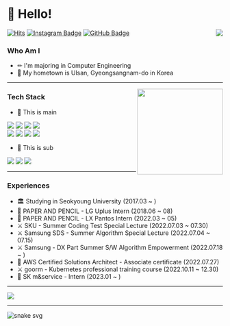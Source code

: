 # 👋 Hello! 
<img align='right' src="https://user-images.githubusercontent.com/89104369/181484867-be228dc9-54f0-4581-a995-c3815d07098e.png">

[![Hits](https://hits.seeyoufarm.com/api/count/incr/badge.svg?url=https%3A%2F%2Fgithub.com%2Fheoj10272&count_bg=%23EB8B10&title_bg=%23684327&icon=&icon_color=%23E7E7E7&title=VISIT&edge_flat=false)](https://github.com/heoj10272) 
[![Instagram Badge](https://img.shields.io/badge/Instagram-E4405F?style=flat&logo=Instagram&logoColor=white)](https://www.instagram.com/huh._.zz) 
[![GitHub Badge](https://img.shields.io/badge/Tech%20Blog-555263?style=flat&logo=GitHub&logoColor=white)](https://heoj10272.github.io/)

### Who Am I

- ✏ I'm majoring in Computer Engineering
- 🚅 My hometown is Ulsan, Gyeongsangnam-do in Korea

<hr/>

<img align='right' src="https://github-readme-stats.vercel.app/api?username=heoj10272" height="200">

### Tech Stack

- 📒 This is main
<p display="inline-block">
  <img src="https://img.shields.io/badge/Oracle-F80000?style=square&logo=Oracle&logoColor=white"> 
  <img src="https://img.shields.io/badge/mysql-4479A1?style=square&logo=mysql&logoColor=white">
  <img src="https://img.shields.io/badge/AWS-232F3E?style=squaree&logo=Amazon AWS&logoColor=white">
  <img src="https://img.shields.io/badge/GCP-4285F4?style=squaree&logo=Google Cloud&logoColor=white"><br>
  <img src="https://img.shields.io/badge/C++-00599C?style=square&logo=C++&logoColor=white"> 
  <img src="https://img.shields.io/badge/Java-007396?style=square&logo=Java&logoColor=white">
  <img src="https://img.shields.io/badge/Spring-6DB33F?style=square&logo=Spring&logoColor=white">
  <img src="https://img.shields.io/badge/Ansible-EE0000?style=square&logo=Ansible&logoColor=white">
</p>

- 📔 This is sub
<p display="inline-block">
  <img src="https://img.shields.io/badge/C-A8B9CC?style=square&logo=C&logoColor=white">
  <img src="https://img.shields.io/badge/javascript-F7DF1E?style=square&logo=javascript&logoColor=black">
  <img src="https://img.shields.io/badge/html-E34F26?style=square&logo=html5&logoColor=white">
</p>
<hr/>


### Experiences

- 🏛 Studying in Seokyoung University (2017.03 ~ )
- 📌 PAPER AND PENCIL - LG Uplus Intern (2018.06 ~ 08)
- 📌 PAPER AND PENCIL - LX Pantos Intern (2022.03 ~ 05)
- ⚔ SKU - Summer Coding Test Special Lecture (2022.07.03 ~ 07.30)
- ⚔ Samsung SDS - Summer Algorithm Special Lecture (2022.07.04 ~ 07.15)
- ⚔ Samsung - DX Part Summer S/W Algorithm Empowerment (2022.07.18 ~ )
- 🌟 AWS Certified Solutions Architect - Associate certificate (2022.07.27)
- ⚔ goorm - Kubernetes professional training course (2022.10.11 ~ 12.30)
- 📌 SK m&service - Intern (2023.01 ~ ) 

<hr/>

<a href="https://solved.ac/profile/heoj10272"><img src="https://github-readme-solvedac-hyp3rflow.vercel.app/api/?handle=heoj10272"></a>
<hr/>

![snake svg](https://github.com/heoj10272/heoj10272/blob/output/github-contribution-grid-snake.svg)
